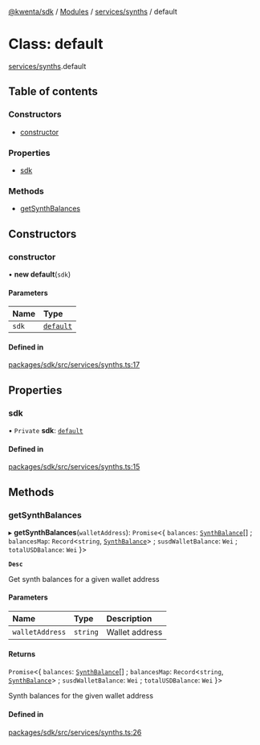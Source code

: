 [@kwenta/sdk](../README.md) / [Modules](../modules.md) / [services/synths](../modules/services_synths.md) / default

# Class: default

[services/synths](../modules/services_synths.md).default

## Table of contents

### Constructors

- [constructor](services_synths.default.md#constructor)

### Properties

- [sdk](services_synths.default.md#sdk)

### Methods

- [getSynthBalances](services_synths.default.md#getsynthbalances)

## Constructors

### constructor

• **new default**(`sdk`)

#### Parameters

| Name | Type |
| :------ | :------ |
| `sdk` | [`default`](index.default.md) |

#### Defined in

[packages/sdk/src/services/synths.ts:17](https://github.com/Kwenta/kwenta/blob/28493a909/packages/sdk/src/services/synths.ts#L17)

## Properties

### sdk

• `Private` **sdk**: [`default`](index.default.md)

#### Defined in

[packages/sdk/src/services/synths.ts:15](https://github.com/Kwenta/kwenta/blob/28493a909/packages/sdk/src/services/synths.ts#L15)

## Methods

### getSynthBalances

▸ **getSynthBalances**(`walletAddress`): `Promise`<{ `balances`: [`SynthBalance`](../modules/types_synths.md#synthbalance)[] ; `balancesMap`: `Record`<`string`, [`SynthBalance`](../modules/types_synths.md#synthbalance)\> ; `susdWalletBalance`: `Wei` ; `totalUSDBalance`: `Wei`  }\>

**`Desc`**

Get synth balances for a given wallet address

#### Parameters

| Name | Type | Description |
| :------ | :------ | :------ |
| `walletAddress` | `string` | Wallet address |

#### Returns

`Promise`<{ `balances`: [`SynthBalance`](../modules/types_synths.md#synthbalance)[] ; `balancesMap`: `Record`<`string`, [`SynthBalance`](../modules/types_synths.md#synthbalance)\> ; `susdWalletBalance`: `Wei` ; `totalUSDBalance`: `Wei`  }\>

Synth balances for the given wallet address

#### Defined in

[packages/sdk/src/services/synths.ts:26](https://github.com/Kwenta/kwenta/blob/28493a909/packages/sdk/src/services/synths.ts#L26)
